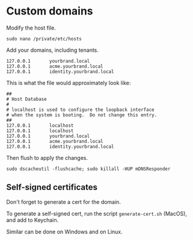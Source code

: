 # Custom domains

Modify the host file.

```
sudo nano /private/etc/hosts
```

Add your domains, including tenants.

```
127.0.0.1       yourbrand.local
127.0.0.1       acme.yourbrand.local
127.0.0.1       identity.yourbrand.local
```

This is what the file would approximately look like:

```
##
# Host Database
#
# localhost is used to configure the loopback interface
# when the system is booting.  Do not change this entry.
##
127.0.0.1       localhost
127.0.0.1       localhost
127.0.0.1       yourbrand.local
127.0.0.1       acme.yourbrand.local
127.0.0.1       identity.yourbrand.local
```

Then flush to apply the changes.

```
sudo dscacheutil -flushcache; sudo killall -HUP mDNSResponder
```

## Self-signed certificates

Don't forget to generate a cert for the domain.

To generate a self-signed cert, run the script ``generate-cert.sh`` (MacOS), and add to Keychain.

Similar can be done on Windows and on Linux.